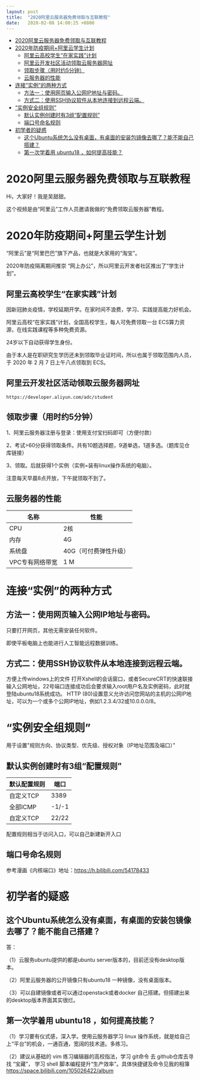 ```yaml
---
layout: post
title:  "2020阿里云服务器免费领取与互联教程"
date:   2020-02-08 14:00:25 +0800
---
```

<!-- TOC -->

- [2020阿里云服务器免费领取与互联教程](#2020阿里云服务器免费领取与互联教程)
- [2020年防疫期间+阿里云学生计划](#2020年防疫期间阿里云学生计划)
    - [阿里云高校学生“在家实践”计划](#阿里云高校学生在家实践计划)
    - [阿里云开发社区活动领取云服务器网址](#阿里云开发社区活动领取云服务器网址)
    - [领取步骤（用时约5分钟）](#领取步骤用时约5分钟)
    - [云服务器的性能](#云服务器的性能)
- [连接“实例”的两种方式](#连接实例的两种方式)
    - [方法一：使用网页输入公网IP地址与密码。](#方法一使用网页输入公网ip地址与密码)
    - [方式二：使用SSH协议软件从本地连接到远程云端。](#方式二使用ssh协议软件从本地连接到远程云端)
- [“实例安全组规则”](#实例安全组规则)
    - [默认实例创建时有3组“配置规则”](#默认实例创建时有3组配置规则)
    - [端口号命名规则](#端口号命名规则)
- [初学者的疑惑](#初学者的疑惑)
    - [这个Ubuntu系统怎么没有桌面，有桌面的安装包镜像去哪了？能不能自己搭建？](#这个ubuntu系统怎么没有桌面有桌面的安装包镜像去哪了能不能自己搭建)
    - [第一次学着用 ubuntu18 ，如何提高技能？](#第一次学着用-ubuntu18-如何提高技能)

<!-- /TOC -->

# 2020阿里云服务器免费领取与互联教程

Hi，大家好！我是吴甜甜。

这个视频是由“阿里云”工作人员邀请我做的“免费领取云服务器”教程。


# 2020年防疫期间+阿里云学生计划

“阿里云”是“阿里巴巴”旗下产品，也就是大家用的“淘宝”。

2020年防疫隔离期间推崇 “网上办公”，所以阿里云开发者社区推出了“学生计划”。


## 阿里云高校学生“在家实践”计划

因新冠肺炎疫情，学校延期开学。在家时间不浪费，学习、实践提高能力好机会。

阿里云高校“在家实践”计划，全国高校学生，每人可免费领取一台 ECS算力资源，在线实践课程等多种免费资源。

24岁以下自动获得学生身份。

由于本人是在职研究生学历还未到领取毕业证时间，所以也属于领取范围内人员，于 2020 年 2 月 7 日上午八点领取到 ECS。


## 阿里云开发社区活动领取云服务器网址

```
https://developer.aliyun.com/adc/student

```

## 领取步骤（用时约5分钟）

1、阿里云服务器注册与登录：使用支付宝扫码即可（方便付款）

2、考试>60分获得领取条件。共有10题选择题，9道单选，1道多选。（题库见仓库链接）

3、领取。后就获得1个实例（实例=装有linux操作系统的电脑）。

注意每天早晨8点开放，下午就领取不到了。

## 云服务器的性能

名称|性能
---|---
CPU|2核
内存|4G
系统盘|40G（可付费弹性升级）
VPC专有网络带宽| 1 M


# 连接“实例”的两种方式


## 方法一：使用网页输入公网IP地址与密码。

只要打开网页，其他无需安装任何软件。

即使平板电脑上也能进行人工智能远程数据训练。

## 方式二：使用SSH协议软件从本地连接到远程云端。

方便上传windows上的文件
打开Xshell的会话窗口，或者SecureCRT的快速联接
输入公网地址，22号端口连接成功后会要求输入root用户名及实例密码，此时就登陆ubuntu18系统成功。
HTTP (80)设置意义允许访问您网站的主机的公网IP地址，可以为一个或多个公网IP地址，例如1.2.3.4/32或10.0.0.0/8。


# “实例安全组规则”

用于设置"规则方向、协议类型、优先级、授权对象（IP地址范围及端口）”

## 默认实例创建时有3组“配置规则”


默认配置规则|端口
---|---
自定义TCP|3389
全部ICMP|-1/-1
自定义TCP|22/22

配置规则相当于访问入口，可以自己新建新开入口

## 端口号命名规则

参考漫画《内核端口》地址：https://h.bilibili.com/54178433



# 初学者的疑惑

## 这个Ubuntu系统怎么没有桌面，有桌面的安装包镜像去哪了？能不能自己搭建？

答：

（1）云服务ubuntu提供的都是ubuntu server版本的，目前还没有desktop版本。

（2）阿里云服务器的公开镜像只有ubuntu18 一种镜像，没有桌面版本。

（3）可以自建镜像或者可以通过openstack或者docker 自己搭建。但搭建出来的desktop版本界面其实很烂。

## 第一次学着用 ubuntu18 ，如何提高技能？

（1）学习要有仪式感，深入学。使用云服务器学习 linux 操作系统，就是给自己上“平台”的机会，一通百通，宽阔的技术道。多练习。

（2）建议从基础的 vim 练习编辑器的高校指法，学习 git命令 去 github仓库去寻找 “宝藏”，  学习 shell 脚本编程提升“生产效率”。具体快捷键及命令见我的相簿 https://space.bilibili.com/105026422/album  
